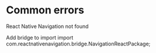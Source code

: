 # Common errors

React Native Navigation not found

Add bridge to import
import com.reactnativenavigation.bridge.NavigationReactPackage;